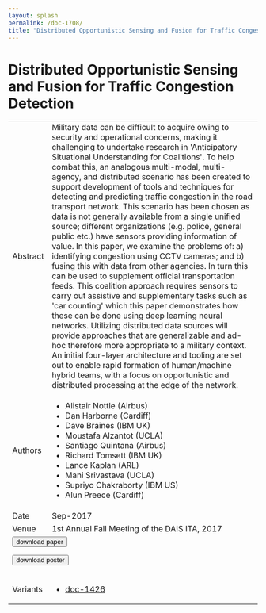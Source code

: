 ```yaml
---
layout: splash
permalink: /doc-1708/
title: "Distributed Opportunistic Sensing and Fusion for Traffic Congestion Detection"
---
```


# Distributed Opportunistic Sensing and Fusion for Traffic Congestion Detection

<table>
    <tbody>
    <tr>
        <td>Abstract</td>
        <td>Military data can be difficult to acquire owing to security and operational concerns, making it challenging to undertake research in 'Anticipatory Situational Understanding for Coalitions'. To help combat this, an analogous multi-modal, multi-agency, and distributed scenario has been created to support development of tools and techniques for detecting and predicting traffic congestion in the road transport network. This scenario has been chosen as data is not generally available from a single unified source; different organizations (e.g. police, general public etc.) have sensors providing information of value. In this paper, we examine the problems of: a) identifying congestion using CCTV cameras; and b) fusing this with data from other agencies. In turn this can be used to supplement official transportation feeds. This coalition approach requires sensors to carry out assistive and supplementary tasks such as 'car counting' which this paper demonstrates how these can be done using deep learning neural networks. Utilizing distributed data sources will provide approaches that are generalizable and ad-hoc therefore more appropriate to a military context. An initial four-layer architecture and tooling are set out to enable rapid formation of human/machine hybrid teams, with a focus on opportunistic and distributed processing at the edge of the network.</td>
    </tr>
    <tr>
        <td>Authors</td>
        <td>
            <ul>
                <li>Alistair Nottle (Airbus)</li>
                <li>Dan Harborne (Cardiff)</li>
                <li>Dave Braines (IBM UK)</li>
                <li>Moustafa Alzantot (UCLA)</li>
                <li>Santiago Quintana (Airbus)</li>
                <li>Richard Tomsett (IBM UK)</li>
                <li>Lance Kaplan (ARL)</li>
                <li>Mani Srivastava (UCLA)</li>
                <li>Supriyo Chakraborty (IBM US)</li>
                <li>Alun Preece (Cardiff)</li>
            </ul>
        </td>
    </tr>
    <tr>
        <td>Date</td>
        <td>Sep-2017</td>
    </tr>
    <tr>
        <td>Venue</td>
        <td>1st Annual Fall Meeting of the DAIS ITA, 2017</td>
    </tr>
        <tr>
            <td colspan="2">
                <form method="get" action="https://ibm.box.com/v/doc-1708-paper">
                    <button type="submit">download paper</button>
                </form>
                <form method="get" action="https://ibm.box.com/v/doc-1708-poster">
                    <button type="submit">download poster</button>
                </form>
            </td>
        </tr>
        <tr>
            <td>Variants</td>
            <td>
                <ul>
                    <li><a href="\doc-1426\">doc-1426</a></li>
                </ul>
            </td>
        </tr>
    </tbody>
</table>

